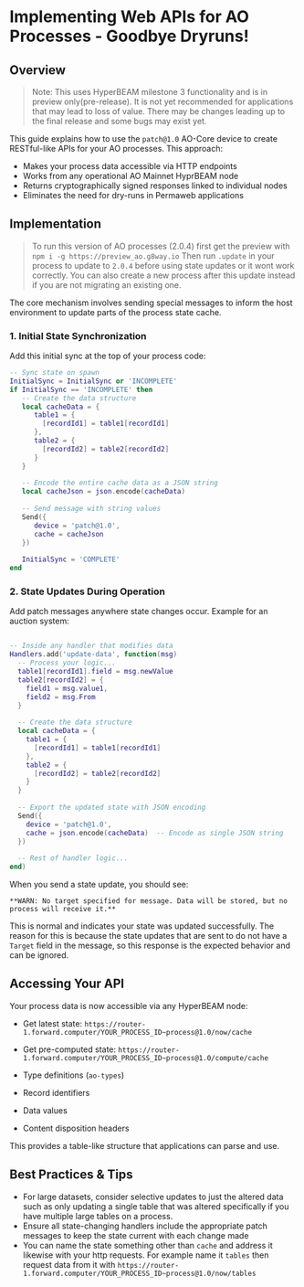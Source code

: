 # Implementing Web APIs for AO Processes - Goodbye Dryruns!

## Overview

> Note: This uses HyperBEAM milestone 3 functionality and is in preview only(pre-release). It is not yet recommended for applications that may lead to loss of value. There may be changes leading up to the final release and some bugs may exist yet.
> 

This guide explains how to use the `patch@1.0` AO-Core device to create RESTful-like APIs for your AO processes. This approach:

- Makes your process data accessible via HTTP endpoints
- Works from any operational AO Mainnet HyprBEAM node
- Returns cryptographically signed responses linked to individual nodes
- Eliminates the need for dry-runs in Permaweb applications

## Implementation

> To run this version of AO processes (2.0.4) first get the preview with `npm i -g https://preview_ao.g8way.io` 
Then run `.update`  in your process to update to `2.0.4` before using state updates or it wont work correctly. You can also create a new process after this update instead if you are not migrating an existing one.
> 

The core mechanism involves sending special messages to inform the host environment to update parts of the process state cache.

### 1. Initial State Synchronization

Add this initial sync at the top of your process code:

```lua
-- Sync state on spawn
InitialSync = InitialSync or 'INCOMPLETE'
if InitialSync == 'INCOMPLETE' then
   -- Create the data structure
   local cacheData = {
      table1 = { 
        [recordId1] = table1[recordId1] 
      },
      table2 = {
        [recordId2] = table2[recordId2]
      }
   }
   
   -- Encode the entire cache data as a JSON string
   local cacheJson = json.encode(cacheData)
   
   -- Send message with string values
   Send({
      device = 'patch@1.0',
      cache = cacheJson
   })
   
   InitialSync = 'COMPLETE'
end
```

### 2. State Updates During Operation

Add patch messages anywhere state changes occur. Example for an auction system:

```lua

-- Inside any handler that modifies data
Handlers.add('update-data', function(msg)
  -- Process your logic...
  table1[recordId1].field = msg.newValue
  table2[recordId2] = { 
    field1 = msg.value1, 
    field2 = msg.From 
  }
  
  -- Create the data structure
  local cacheData = {
    table1 = { 
      [recordId1] = table1[recordId1] 
    },
    table2 = {
      [recordId2] = table2[recordId2]
    }
  }
  
  -- Export the updated state with JSON encoding
  Send({
    device = 'patch@1.0',
    cache = json.encode(cacheData)  -- Encode as single JSON string
  })
  
  -- Rest of handler logic...
end)
```

When you send a state update, you should see:

```
**WARN: No target specified for message. Data will be stored, but no process will receive it.**
```

This is normal and indicates your state was updated successfully. The reason for this is because the state updates that are sent to do not have a `Target` field in the message, so this response is the expected behavior and can be ignored.

## Accessing Your API

Your process data is now accessible via any HyperBEAM node:

- Get latest state: `https://router-1.forward.computer/YOUR_PROCESS_ID~process@1.0/now/cache`
- Get pre-computed state: `https://router-1.forward.computer/YOUR_PROCESS_ID~process@1.0/compute/cache`

- Type definitions (`ao-types`)
- Record identifiers
- Data values
- Content disposition headers

This provides a table-like structure that applications can parse and use.

## Best Practices & Tips

- For large datasets, consider selective updates to just the altered data such as only updating a single table that was altered specifically if you have multiple large tables on a process.
- Ensure all state-changing handlers include the appropriate patch messages to keep the state current with each change made
- You can name the state something other than `cache` and address it likewise with your http requests. For example name it `tables` then request data from it with `https://router-1.forward.computer/YOUR_PROCESS_ID~process@1.0/now/tables`